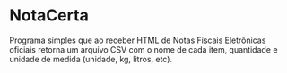 # NotaCerta

Programa simples que ao receber HTML de Notas Fiscais Eletrônicas oficiais retorna um arquivo CSV com o nome de cada item, quantidade e unidade de medida (unidade, kg, litros, etc).
